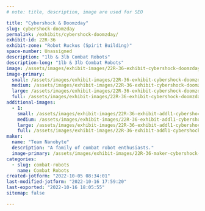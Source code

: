 ```yaml
---
# note: title, description, image are used for SEO

title: "Cybershock & Doomzday"
slug: cybershock-doomzday
permalink: /exhibits/cybershock-doomzday/
exhibit-id: 22R-36
exhibit-zone: "Robot Ruckus (Spirit Building)"
space-number: Unassigned
description: "1lb & 3lb Combat Robots"
description-long: "1lb & 3lb Combat Robots"
image: /assets/images/exhibit-images/22R-36-exhibit-cybershock-doomzday-cybershock-photo-new-large.jpg
image-primary: 
  small: /assets/images/exhibit-images/22R-36-exhibit-cybershock-doomzday-cybershock-photo-new-small.jpg
  medium: /assets/images/exhibit-images/22R-36-exhibit-cybershock-doomzday-cybershock-photo-new-medium.jpg
  large: /assets/images/exhibit-images/22R-36-exhibit-cybershock-doomzday-cybershock-photo-new-large.jpg
  full: /assets/images/exhibit-images/22R-36-exhibit-cybershock-doomzday-cybershock-photo-new-full.jpg
additional-images: 
  - 1:
    small: /assets/images/exhibit-images/22R-36-exhibit-addl1-cybershock-doomzday-doomzday-pic-new-small.jpg
    medium: /assets/images/exhibit-images/22R-36-exhibit-addl1-cybershock-doomzday-doomzday-pic-new-medium.jpg
    large: /assets/images/exhibit-images/22R-36-exhibit-addl1-cybershock-doomzday-doomzday-pic-new-large.jpg
    full: /assets/images/exhibit-images/22R-36-exhibit-addl1-cybershock-doomzday-doomzday-pic-new-full.jpg
maker: 
  name: "Team Nanobyte"
  description: "A family of combat robot enthusiasts."
  image-primary: /assets/images/exhibit-images/22R-36-maker-cybershock-doomzday-full-team-nanobyte-color-2-medium.jpg
categories: 
  - slug: combat-robots
    name: Combat Robots
created-jotform: "2022-10-05 08:34:01"
last-modified-jotform: "2022-10-16 17:59:20"
last-exported: "2022-10-16 18:05:55"
sitemap: false

---
```

